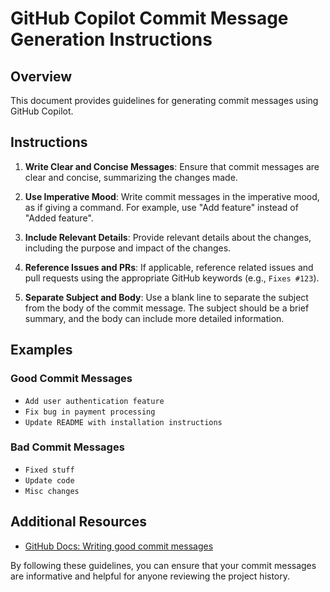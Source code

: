 # GitHub Copilot Commit Message Generation Instructions

## Overview
This document provides guidelines for generating commit messages using GitHub Copilot.

## Instructions

1. **Write Clear and Concise Messages**: Ensure that commit messages are clear and concise, summarizing the changes made.

2. **Use Imperative Mood**: Write commit messages in the imperative mood, as if giving a command. For example, use "Add feature" instead of "Added feature".

3. **Include Relevant Details**: Provide relevant details about the changes, including the purpose and impact of the changes.

4. **Reference Issues and PRs**: If applicable, reference related issues and pull requests using the appropriate GitHub keywords (e.g., `Fixes #123`).

5. **Separate Subject and Body**: Use a blank line to separate the subject from the body of the commit message. The subject should be a brief summary, and the body can include more detailed information.

## Examples

### Good Commit Messages
- `Add user authentication feature`
- `Fix bug in payment processing`
- `Update README with installation instructions`

### Bad Commit Messages
- `Fixed stuff`
- `Update code`
- `Misc changes`

## Additional Resources
- [GitHub Docs: Writing good commit messages](https://docs.github.com/en/github/committing-changes-to-your-project/creating-and-editing-commits/creating-a-commit-with-multiple-authors)

By following these guidelines, you can ensure that your commit messages are informative and helpful for anyone reviewing the project history.
